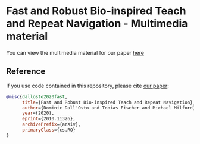 # Fast and Robust Bio-inspired Teach and Repeat Navigation - Multimedia material

You can view the multimedia material for our paper [here](https://qvpr.github.io/teach-repeat)

## Reference

If you use code contained in this repository, please cite [our paper](https://arxiv.org/abs/2010.11326):

```bibtex
@misc{dallosto2020fast,
      title={Fast and Robust Bio-inspired Teach and Repeat Navigation}, 
      author={Dominic Dall'Osto and Tobias Fischer and Michael Milford},
      year={2020},
      eprint={2010.11326},
      archivePrefix={arXiv},
      primaryClass={cs.RO}
}
```
